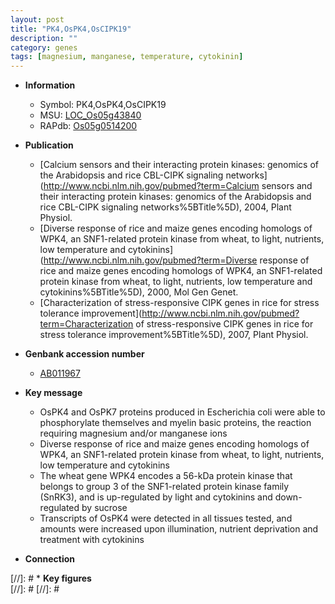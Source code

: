 ```yaml
---
layout: post
title: "PK4,OsPK4,OsCIPK19"
description: ""
category: genes
tags: [magnesium, manganese, temperature, cytokinin]
---
```


* **Information**  
    + Symbol: PK4,OsPK4,OsCIPK19  
    + MSU: [LOC_Os05g43840](http://rice.plantbiology.msu.edu/cgi-bin/ORF_infopage.cgi?orf=LOC_Os05g43840)  
    + RAPdb: [Os05g0514200](http://rapdb.dna.affrc.go.jp/viewer/gbrowse_details/irgsp1?name=Os05g0514200)  

* **Publication**  
    + [Calcium sensors and their interacting protein kinases: genomics of the Arabidopsis and rice CBL-CIPK signaling networks](http://www.ncbi.nlm.nih.gov/pubmed?term=Calcium sensors and their interacting protein kinases: genomics of the Arabidopsis and rice CBL-CIPK signaling networks%5BTitle%5D), 2004, Plant Physiol.
    + [Diverse response of rice and maize genes encoding homologs of WPK4, an SNF1-related protein kinase from wheat, to light, nutrients, low temperature and cytokinins](http://www.ncbi.nlm.nih.gov/pubmed?term=Diverse response of rice and maize genes encoding homologs of WPK4, an SNF1-related protein kinase from wheat, to light, nutrients, low temperature and cytokinins%5BTitle%5D), 2000, Mol Gen Genet.
    + [Characterization of stress-responsive CIPK genes in rice for stress tolerance improvement](http://www.ncbi.nlm.nih.gov/pubmed?term=Characterization of stress-responsive CIPK genes in rice for stress tolerance improvement%5BTitle%5D), 2007, Plant Physiol.

* **Genbank accession number**  
    + [AB011967](http://www.ncbi.nlm.nih.gov/nuccore/AB011967)

* **Key message**  
    + OsPK4 and OsPK7 proteins produced in Escherichia coli were able to phosphorylate themselves and myelin basic proteins, the reaction requiring magnesium and/or manganese ions
    + Diverse response of rice and maize genes encoding homologs of WPK4, an SNF1-related protein kinase from wheat, to light, nutrients, low temperature and cytokinins
    + The wheat gene WPK4 encodes a 56-kDa protein kinase that belongs to group 3 of the SNF1-related protein kinase family (SnRK3), and is up-regulated by light and cytokinins and down-regulated by sucrose
    + Transcripts of OsPK4 were detected in all tissues tested, and amounts were increased upon illumination, nutrient deprivation and treatment with cytokinins

* **Connection**  

[//]: # * **Key figures**  
[//]: # 
[//]: # 

